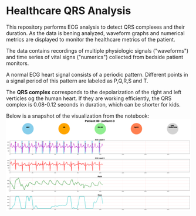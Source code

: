# Healthcare QRS Analysis
This repository performs ECG analysis to detect QRS complexes and their duration. As the data is bening analyzed, waveform graphs and numerical metrics are displayed to monitor the healthcare metrics of the patient.

The data contains recordings of multiple physiologic signals ("waveforms") and time series of vital signs ("numerics") collected from bedside patient monitors.

A normal ECG heart signal consists of a periodic pattern. Different points in a signal period of this pattern are labeled as P,Q,R,S and T.

The <b>QRS complex</b> corresponds to the depolarization of the right and left verticles og the human heart. If they are working efficiently, the QRS complex is 0.08-0.12 seconds in duration, which can be shorter for kids.

Below is a snapshot of the visualization from the notebook:
<img src="https://github.com/mlhubca/lab/blob/master/eventstore/animation.gif?raw=true" alt="alt text" width="700"/>
